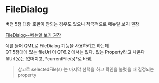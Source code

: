 # FileDialog
버전 5점 대랑 호환이 안되는 경우도 있으니 적극적으로 메뉴얼 보기 권장

[FileDialog--메뉴얼 보기 권장](https://doc.qt.io/qt-6.2/qml-qtquick-dialogs-filedialog.html)

예를 들어 QML로 FileDialog 기능을 사용하려고 하는데   
QT 5점대에 있는 fileUrl 이 QT6.2 에서는 없다. 없는 Property라고 나온다   
filUrl(s)는 없어지고, *currentFile(s)*로 바뀜. 

> 참고로 selectedFile(s) 는 마지막 선택을 하고 확인을 눌렀을 때 결정되는 property


